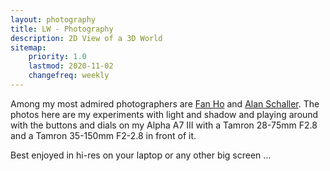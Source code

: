 ```yaml
---
layout: photography
title: LW - Photography
description: 2D View of a 3D World
sitemap:
    priority: 1.0
    lastmod: 2020-11-02
    changefreq: weekly
---
```


Among my most admired photographers are [Fan Ho](https://fanho-forgetmenot.com/portrait-of-hong-kong-1) and [Alan Schaller](http://alanschaller.com). The photos here are my experiments with light and shadow and playing around with the buttons and dials on my Alpha A7 III with a Tamron 28-75mm F2.8 and a Tamron 35-150mm F2-2.8 in front of it.

Best enjoyed in hi-res on your laptop or any other big screen …